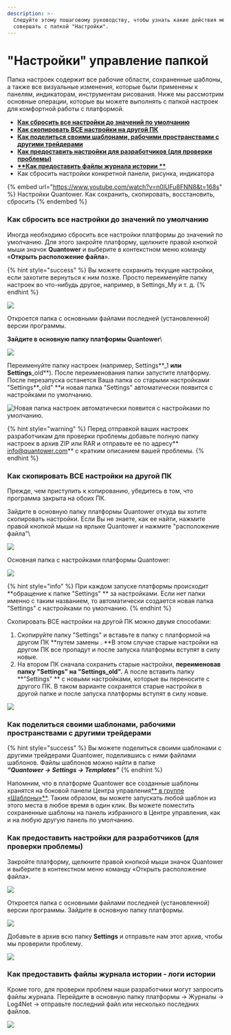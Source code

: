 ```yaml
---
description: >-
  Следуйте этому пошаговому руководству, чтобы узнать какие действия можно
  совершать с папкой "Настройки".
---
```


# "Настройки" управление папкой

Папка настроек содержит все рабочие области, сохраненные шаблоны, а также все визуальные изменения, которые были применены к панелям, индикаторам, инструментам рисования. Ниже мы рассмотрим основные операции, которые вы можете выполнять с папкой настроек для комфортной работы с платформой.

* ****[**Как сбросить все настройки до значений по умолчанию**](reset-settings-to-default.md#kak-sbrosit-vse-nastroiki-do-znachenii-po-umolchaniyu)****
* ****[**Как скопировать ВСЕ настройки на другой ПК**](reset-settings-to-default.md#kak-skopirovat-vse-nastroiki-na-drugoi-pk)****
* ****[**Как поделиться своими шаблонами, рабочими пространствами с другими трейдерами**](reset-settings-to-default.md#kak-podelitsya-svoimi-shablonami-rabochimi-prostranstvami-s-drugimi-treiderami)****
* ****[**Как предоставить настройки для разработчиков (для проверки проблемы)**](reset-settings-to-default.md#kak-predostavit-nastroiki-dlya-razrabotchikov-dlya-proverki-problemy)****
* ****[**Как предоставить файлы журнала истории **](reset-settings-to-default.md#kak-predostavit-faily-zhurnala-istorii-logi-istorii)****
* Как сбросить настройки конкретной панели, рисунка, индикатора



{% embed url="https://www.youtube.com/watch?v=n0lUFu8FNN8&t=168s" %}
Настройки Quantower.  Как сохранить, скопировать, восстановить, сбросить
{% endembed %}

### Как сбросить все настройки до значений по умолчанию

Иногда необходимо сбросить все настройки платформы до значений по умолчанию. Для этого закройте платформу, щелкните правой кнопкой мыши значок **Quantower** и выберите в контекстном меню команду «**Открыть расположение файла**».

{% hint style="success" %}
Вы можете сохранить текущие настройки, если захотите вернуться к ним позже. Просто переименуйте папку настроек во что-нибудь другое, например, в Settings\_My и т. д.
{% endhint %}

![](../.gitbook/assets/raspolozhenie-faila.png)

Откроется папка с основными файлами последней (установленной) версии программы.

**Зайдите в основную папку платформы  Quantower**\


![](../.gitbook/assets/papka-nastroek.png)

Переименуйте папку настроек (например, Settings**\_1 **или Settings**\_old**). После переименования папки запустите платформу. После перезапуска останется Ваша папка со старыми настройками "Settings**\_old" **и новая папка "Settings"  автоматически появится с настройками по умолчанию.

![Новая папка настроек автоматически появится с настройками по умолчанию.](../.gitbook/assets/settings-folder.gif)

{% hint style="warning" %}
Перед отправкой ваших настроек разработчикам для проверки проблемы добавьте полную папку настроек в архив ZIP или RAR и отправьте ее по адресу** info@quantower.com** с кратким описанием вашей проблемы.
{% endhint %}

### Как скопировать ВСЕ настройки на другой ПК

Прежде, чем приступить к копированию, убедитесь в том, что программа закрыта на обоих ПК.

Зайдите в основную папку платформы  Quantower откуда вы хотите скопировать настройки. Если Вы не знаете, как ее найти, нажмите правой кнопкой мыши на ярлыке Quantower и нажмите "расположение файла"\


![](../.gitbook/assets/raspolozhenie-faila.jpg)

Основная папка с настройками платформы  Quantower:

![](../.gitbook/assets/nastroiki.png)

{% hint style="info" %}
При каждом запуске платформы  происходит **обращение к папке "Settings" ** за настройками. Если нет папки именно с таким названием, то автоматически создается новая папка "Settings"  с настройками по умолчанию.
{% endhint %}

Скопировать ВСЕ настройки на другой ПК  можно двумя способами:

1. Скопируйте папку "Settings"  и вставьте в папку с платформой на другом ПК  **путем замены . **В этом случае старые настройки на другом ПК все пропадут и после запуска платформы вступят в силу новые.
2. На втором ПК сначала сохранить старые настройки, **переименовав папку "Settings" на "Settings\_old".** А после вставить папку **"Settings" ** с новыми настройками, которые вы переносите с другого ПК. В таком варианте сохранятся старые настройки в другой папке и после запуска платформы вступят в силу новые.

![](../.gitbook/assets/skopirovannye-s-drugogo-pk.png)

### Как поделиться своими шаблонами, рабочими пространствами с другими трейдерами

{% hint style="success" %}
Вы можете поделиться своими шаблонами с другими трейдерами Quantower, поделившись с ними файлами шаблонов. Файлы шаблонов можно найти в папке \
&#x20;_**“Quantower -> Settings -> Templates”**_
{% endhint %}

Напомним, что в платформе  Quantower все созданные шаблоны хранятся на боковой панели Центра управления[** в группе «Шаблоны»**](https://help.quantower.com.ru/general-settings/templates). Таким образом, вы можете запускать любой шаблон из этого места в любое время в один клик. Вы можете поместить сохраненные шаблоны на панель избранного в Центре управления, как и на любую другую панель по умолчанию.&#x20;

### Как предоставить настройки для разработчиков (для проверки проблемы)

Закройте платформу, щелкните правой кнопкой мыши значок Quantower и выберите в контекстном меню команду «Открыть расположение файла».

![](../.gitbook/assets/raspolozhenie-faila.jpg)

Откроется папка с основными файлами последней (установленной) версии программы. Зайдите в основную папку платформы.

![](../.gitbook/assets/pereidite-v-osnovnuyu-papku.jpg)

Добавьте в архив всю папку **Settings** и отправьте нам этот архив, чтобы мы проверили проблему.

![](../.gitbook/assets/dobavit-v-zip-arkhiv.png)

### Как предоставить файлы журнала истории  - логи истории

Кроме того, для проверки проблем наши разработчики могут запросить файлы журнала. Перейдите в основную папку платформы -> Журналы -> Log4Net -> отправьте последний файл или несколько последних файлов.

![](../.gitbook/assets/zhurnal-istorii.png)

